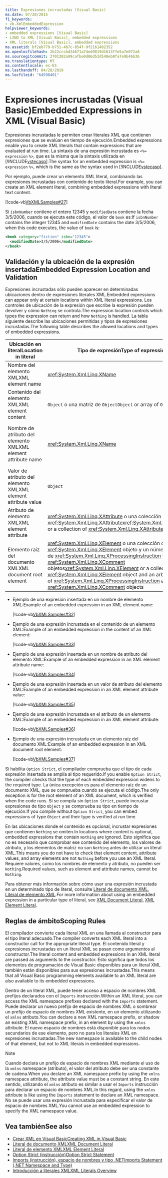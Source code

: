 ```yaml
---
title: Expresiones incrustadas (Visual Basic)
ms.date: 07/20/2015
f1_keywords:
- vb.XmlEmbeddedExpression
helpviewer_keywords:
- embedded expressions [Visual Basic]
- LINQ to XML [Visual Basic], embedded expressions
- XML literals [Visual Basic], embedded expressions
ms.assetid: bf2eb779-b751-4b7c-854f-9f2161482352
ms.openlocfilehash: 2b22cccbd24671a74ed9819d1613ffe5a7e072a8
ms.sourcegitcommit: 2701302a99cafbe0d86d53d540eb0fa7e9b46b36
ms.translationtype: MT
ms.contentlocale: es-ES
ms.lasthandoff: 04/28/2019
ms.locfileid: "64598401"
---
```

# <a name="embedded-expressions-in-xml-visual-basic"></a><span data-ttu-id="204dc-102">Expresiones incrustadas (Visual Basic)</span><span class="sxs-lookup"><span data-stu-id="204dc-102">Embedded Expressions in XML (Visual Basic)</span></span>
<span data-ttu-id="204dc-103">Expresiones incrustadas le permiten crear literales XML que contienen expresiones que se evalúan en tiempo de ejecución.</span><span class="sxs-lookup"><span data-stu-id="204dc-103">Embedded expressions enable you to create XML literals that contain expressions that are evaluated at run time.</span></span> <span data-ttu-id="204dc-104">La sintaxis de una expresión incrustada es `<%=` `expression` `%>`, que es la misma que la sintaxis utilizada en [!INCLUDE[vstecasp](~/includes/vstecasp-md.md)].</span><span class="sxs-lookup"><span data-stu-id="204dc-104">The syntax for an embedded expression is `<%=` `expression` `%>`, which is the same as the syntax used in [!INCLUDE[vstecasp](~/includes/vstecasp-md.md)].</span></span>  
  
 <span data-ttu-id="204dc-105">Por ejemplo, puede crear un elemento XML literal, combinando las expresiones incrustadas con contenido de texto literal.</span><span class="sxs-lookup"><span data-stu-id="204dc-105">For example, you can create an XML element literal, combining embedded expressions with literal text content.</span></span>  
  
 [!code-vb[VbXMLSamples#27](~/samples/snippets/visualbasic/VS_Snippets_VBCSharp/VbXMLSamples/VB/XMLSamples13.vb#27)]  
  
 <span data-ttu-id="204dc-106">Si `isbnNumber` contiene el entero 12345 y `modifiedDate` contiene la fecha 3/5/2006, cuando se ejecuta este código, el valor de `book` es:</span><span class="sxs-lookup"><span data-stu-id="204dc-106">If `isbnNumber` contains the integer 12345 and `modifiedDate` contains the date 3/5/2006, when this code executes, the value of `book` is:</span></span>  
  
```xml  
<book category="fiction" isbn="12345">  
  <modifiedDate>3/5/2006</modifiedDate>  
</book>  
```  
  
## <a name="embedded-expression-location-and-validation"></a><span data-ttu-id="204dc-107">Validación y la ubicación de la expresión insertada</span><span class="sxs-lookup"><span data-stu-id="204dc-107">Embedded Expression Location and Validation</span></span>  
 <span data-ttu-id="204dc-108">Expresiones incrustadas sólo pueden aparecer en determinadas ubicaciones dentro de expresiones literales XML.</span><span class="sxs-lookup"><span data-stu-id="204dc-108">Embedded expressions can appear only at certain locations within XML literal expressions.</span></span> <span data-ttu-id="204dc-109">Los controles de ubicación de la expresión que escribe la expresión pueden devolver y cómo `Nothing` se controla.</span><span class="sxs-lookup"><span data-stu-id="204dc-109">The expression location controls which types the expression can return and how `Nothing` is handled.</span></span> <span data-ttu-id="204dc-110">La tabla siguiente describe las ubicaciones permitidas y tipos de expresiones incrustadas.</span><span class="sxs-lookup"><span data-stu-id="204dc-110">The following table describes the allowed locations and types of embedded expressions.</span></span>  
  
|<span data-ttu-id="204dc-111">Ubicación en literal</span><span class="sxs-lookup"><span data-stu-id="204dc-111">Location in literal</span></span>|<span data-ttu-id="204dc-112">Tipo de expresión</span><span class="sxs-lookup"><span data-stu-id="204dc-112">Type of expression</span></span>|<span data-ttu-id="204dc-113">Control de `Nothing`</span><span class="sxs-lookup"><span data-stu-id="204dc-113">Handling of `Nothing`</span></span>|  
|---|---|---|  
|<span data-ttu-id="204dc-114">Nombre del elemento XML</span><span class="sxs-lookup"><span data-stu-id="204dc-114">XML element name</span></span>|<xref:System.Xml.Linq.XName>|<span data-ttu-id="204dc-115">Error</span><span class="sxs-lookup"><span data-stu-id="204dc-115">Error</span></span>|  
|<span data-ttu-id="204dc-116">Contenido del elemento XML</span><span class="sxs-lookup"><span data-stu-id="204dc-116">XML element content</span></span>|<span data-ttu-id="204dc-117">`Object` o una matriz de `Object`</span><span class="sxs-lookup"><span data-stu-id="204dc-117">`Object` or array of `Object`</span></span>|<span data-ttu-id="204dc-118">Se ignora.</span><span class="sxs-lookup"><span data-stu-id="204dc-118">Ignored</span></span>|  
|<span data-ttu-id="204dc-119">Nombre de atributo del elemento XML</span><span class="sxs-lookup"><span data-stu-id="204dc-119">XML element attribute name</span></span>|<xref:System.Xml.Linq.XName>|<span data-ttu-id="204dc-120">Error, a menos que el valor del atributo también `Nothing`</span><span class="sxs-lookup"><span data-stu-id="204dc-120">Error, unless the attribute value is also `Nothing`</span></span>|  
|<span data-ttu-id="204dc-121">Valor de atributo del elemento XML</span><span class="sxs-lookup"><span data-stu-id="204dc-121">XML element attribute value</span></span>|`Object`|<span data-ttu-id="204dc-122">Omite la declaración de atributo</span><span class="sxs-lookup"><span data-stu-id="204dc-122">Attribute declaration ignored</span></span>|  
|<span data-ttu-id="204dc-123">Atributo de elemento XML</span><span class="sxs-lookup"><span data-stu-id="204dc-123">XML element attribute</span></span>|<span data-ttu-id="204dc-124"><xref:System.Xml.Linq.XAttribute> o una colección de <xref:System.Xml.Linq.XAttribute></span><span class="sxs-lookup"><span data-stu-id="204dc-124"><xref:System.Xml.Linq.XAttribute> or a collection of <xref:System.Xml.Linq.XAttribute></span></span>|<span data-ttu-id="204dc-125">Se ignora.</span><span class="sxs-lookup"><span data-stu-id="204dc-125">Ignored</span></span>|  
|<span data-ttu-id="204dc-126">Elemento raíz del documento XML</span><span class="sxs-lookup"><span data-stu-id="204dc-126">XML document root element</span></span>|<span data-ttu-id="204dc-127"><xref:System.Xml.Linq.XElement> o una colección de uno <xref:System.Xml.Linq.XElement> objeto y un número arbitrario de <xref:System.Xml.Linq.XProcessingInstruction> y <xref:System.Xml.Linq.XComment> objetos</span><span class="sxs-lookup"><span data-stu-id="204dc-127"><xref:System.Xml.Linq.XElement> or a collection of one <xref:System.Xml.Linq.XElement> object and an arbitrary number of <xref:System.Xml.Linq.XProcessingInstruction> and <xref:System.Xml.Linq.XComment> objects</span></span>|<span data-ttu-id="204dc-128">Se ignora.</span><span class="sxs-lookup"><span data-stu-id="204dc-128">Ignored</span></span>|  
  
- <span data-ttu-id="204dc-129">Ejemplo de una expresión insertada en un nombre de elemento XML:</span><span class="sxs-lookup"><span data-stu-id="204dc-129">Example of an embedded expression in an XML element name:</span></span>  
  
     [!code-vb[VbXMLSamples#32](~/samples/snippets/visualbasic/VS_Snippets_VBCSharp/VbXMLSamples/VB/XMLSamples13.vb#32)]  
  
- <span data-ttu-id="204dc-130">Ejemplo de una expresión incrustada en el contenido de un elemento XML:</span><span class="sxs-lookup"><span data-stu-id="204dc-130">Example of an embedded expression in the content of an XML element:</span></span>  
  
     [!code-vb[VbXMLSamples#33](~/samples/snippets/visualbasic/VS_Snippets_VBCSharp/VbXMLSamples/VB/XMLSamples13.vb#33)]  
  
- <span data-ttu-id="204dc-131">Ejemplo de una expresión insertada en un nombre de atributo del elemento XML:</span><span class="sxs-lookup"><span data-stu-id="204dc-131">Example of an embedded expression in an XML element attribute name:</span></span>  
  
     [!code-vb[VbXMLSamples#34](~/samples/snippets/visualbasic/VS_Snippets_VBCSharp/VbXMLSamples/VB/XMLSamples13.vb#34)]  
  
- <span data-ttu-id="204dc-132">Ejemplo de una expresión insertada en un valor de atributo del elemento XML:</span><span class="sxs-lookup"><span data-stu-id="204dc-132">Example of an embedded expression in an XML element attribute value:</span></span>  
  
     [!code-vb[VbXMLSamples#35](~/samples/snippets/visualbasic/VS_Snippets_VBCSharp/VbXMLSamples/VB/XMLSamples13.vb#35)]  
  
- <span data-ttu-id="204dc-133">Ejemplo de una expresión incrustada en el atributo de un elemento XML:</span><span class="sxs-lookup"><span data-stu-id="204dc-133">Example of an embedded expression in an XML element attribute:</span></span>  
  
     [!code-vb[VbXMLSamples#36](~/samples/snippets/visualbasic/VS_Snippets_VBCSharp/VbXMLSamples/VB/XMLSamples13.vb#36)]  
  
- <span data-ttu-id="204dc-134">Ejemplo de una expresión incrustada en un elemento raíz del documento XML:</span><span class="sxs-lookup"><span data-stu-id="204dc-134">Example of an embedded expression in an XML document root element:</span></span>  
  
     [!code-vb[VbXMLSamples#37](~/samples/snippets/visualbasic/VS_Snippets_VBCSharp/VbXMLSamples/VB/XMLSamples13.vb#37)]  
  
 <span data-ttu-id="204dc-135">Si habilita `Option Strict`, el compilador comprueba que el tipo de cada expresión insertada se amplía al tipo requerido.</span><span class="sxs-lookup"><span data-stu-id="204dc-135">If you enable `Option Strict`, the compiler checks that the type of each embedded expression widens to the required type.</span></span> <span data-ttu-id="204dc-136">La única excepción es para el elemento raíz de un documento XML, que se comprueba cuando se ejecuta el código.</span><span class="sxs-lookup"><span data-stu-id="204dc-136">The only exception is for the root element of an XML document, which is verified when the code runs.</span></span> <span data-ttu-id="204dc-137">Si se compila sin `Option Strict`, puede incrustar expresiones de tipo `Object` y se comprueba su tipo en tiempo de ejecución.</span><span class="sxs-lookup"><span data-stu-id="204dc-137">If you compile without `Option Strict`, you can embed expressions of type `Object` and their type is verified at run time.</span></span>  
  
 <span data-ttu-id="204dc-138">En las ubicaciones donde el contenido es opcional, incrustar expresiones que contienen `Nothing` se omiten.</span><span class="sxs-lookup"><span data-stu-id="204dc-138">In locations where content is optional, embedded expressions that contain `Nothing` are ignored.</span></span> <span data-ttu-id="204dc-139">Esto significa que no es necesario que comprobar ese contenido del elemento, los valores de atributo, y los elementos de matriz no son `Nothing` antes de utilizar un literal XML.</span><span class="sxs-lookup"><span data-stu-id="204dc-139">This means you do not have to check that element content, attribute values, and array elements are not `Nothing` before you use an XML literal.</span></span> <span data-ttu-id="204dc-140">Requiere valores, como los nombres de elemento y atributo, no pueden ser `Nothing`.</span><span class="sxs-lookup"><span data-stu-id="204dc-140">Required values, such as element and attribute names, cannot be `Nothing`.</span></span>  
  
 <span data-ttu-id="204dc-141">Para obtener más información sobre cómo usar una expresión incrustada en un determinado tipo de literal, consulte [Literal de documento XML](../../../../visual-basic/language-reference/xml-literals/xml-document-literal.md), [Literal de elemento XML](../../../../visual-basic/language-reference/xml-literals/xml-element-literal.md).</span><span class="sxs-lookup"><span data-stu-id="204dc-141">For more information about using an embedded expression in a particular type of literal, see [XML Document Literal](../../../../visual-basic/language-reference/xml-literals/xml-document-literal.md), [XML Element Literal](../../../../visual-basic/language-reference/xml-literals/xml-element-literal.md).</span></span>  
  
## <a name="scoping-rules"></a><span data-ttu-id="204dc-142">Reglas de ámbito</span><span class="sxs-lookup"><span data-stu-id="204dc-142">Scoping Rules</span></span>  
 <span data-ttu-id="204dc-143">El compilador convierte cada literal XML en una llamada al constructor para el tipo literal adecuado.</span><span class="sxs-lookup"><span data-stu-id="204dc-143">The compiler converts each XML literal into a constructor call for the appropriate literal type.</span></span> <span data-ttu-id="204dc-144">El contenido literal y expresiones incrustadas en un literal XML se pasan como argumentos al constructor.</span><span class="sxs-lookup"><span data-stu-id="204dc-144">The literal content and embedded expressions in an XML literal are passed as arguments to the constructor.</span></span> <span data-ttu-id="204dc-145">Esto significa que todos los elementos de programación de Visual Basic disponibles para un literal XML también están disponibles para sus expresiones incrustadas.</span><span class="sxs-lookup"><span data-stu-id="204dc-145">This means that all Visual Basic programming elements available to an XML literal are also available to its embedded expressions.</span></span>  
  
 <span data-ttu-id="204dc-146">Dentro de un literal XML, puede tener acceso a espacio de nombres XML prefijos declarados con el `Imports` instrucción.</span><span class="sxs-lookup"><span data-stu-id="204dc-146">Within an XML literal, you can access the XML namespace prefixes declared with the `Imports` statement.</span></span> <span data-ttu-id="204dc-147">Puede declarar un nuevo prefijo de espacio de nombres XML o sombrear un prefijo de espacio de nombres XML existente, en un elemento utilizando el `xmlns` atributo.</span><span class="sxs-lookup"><span data-stu-id="204dc-147">You can declare a new XML namespace prefix, or shadow an existing XML namespace prefix, in an element by using the `xmlns` attribute.</span></span> <span data-ttu-id="204dc-148">El nuevo espacio de nombres está disponible para los nodos secundarios de ese elemento, pero no para los literales XML en expresiones incrustadas.</span><span class="sxs-lookup"><span data-stu-id="204dc-148">The new namespace is available to the child nodes of that element, but not to XML literals in embedded expressions.</span></span>  
  
> [!NOTE]
>  <span data-ttu-id="204dc-149">Cuando declara un prefijo de espacio de nombres XML mediante el uso de la `xmlns` namespace (atributo), el valor del atributo debe ser una constante de cadena.</span><span class="sxs-lookup"><span data-stu-id="204dc-149">When you declare an XML namespace prefix by using the `xmlns` namespace attribute, the attribute value must be a constant string.</span></span> <span data-ttu-id="204dc-150">En este sentido, utilizando el `xmlns` atributo es similar a usar el `Imports` instrucción para declarar un espacio de nombres XML.</span><span class="sxs-lookup"><span data-stu-id="204dc-150">In this regard, using the `xmlns` attribute is like using the `Imports` statement to declare an XML namespace.</span></span> <span data-ttu-id="204dc-151">No se puede usar una expresión incrustada para especificar el valor de espacio de nombres XML.</span><span class="sxs-lookup"><span data-stu-id="204dc-151">You cannot use an embedded expression to specify the XML namespace value.</span></span>  
  
## <a name="see-also"></a><span data-ttu-id="204dc-152">Vea también</span><span class="sxs-lookup"><span data-stu-id="204dc-152">See also</span></span>

- [<span data-ttu-id="204dc-153">Crear XML en Visual Basic</span><span class="sxs-lookup"><span data-stu-id="204dc-153">Creating XML in Visual Basic</span></span>](../../../../visual-basic/programming-guide/language-features/xml/creating-xml.md)
- [<span data-ttu-id="204dc-154">Literal de documento XML</span><span class="sxs-lookup"><span data-stu-id="204dc-154">XML Document Literal</span></span>](../../../../visual-basic/language-reference/xml-literals/xml-document-literal.md)
- [<span data-ttu-id="204dc-155">Literal de elemento XML</span><span class="sxs-lookup"><span data-stu-id="204dc-155">XML Element Literal</span></span>](../../../../visual-basic/language-reference/xml-literals/xml-element-literal.md)
- [<span data-ttu-id="204dc-156">Option Strict (instrucción)</span><span class="sxs-lookup"><span data-stu-id="204dc-156">Option Strict Statement</span></span>](../../../../visual-basic/language-reference/statements/option-strict-statement.md)
- [<span data-ttu-id="204dc-157">Imports (instrucción), espacio de nombres y tipo .NET</span><span class="sxs-lookup"><span data-stu-id="204dc-157">Imports Statement (.NET Namespace and Type)</span></span>](../../../../visual-basic/language-reference/statements/imports-statement-net-namespace-and-type.md)
- [<span data-ttu-id="204dc-158">Introducción a literales XML</span><span class="sxs-lookup"><span data-stu-id="204dc-158">XML Literals Overview</span></span>](../../../../visual-basic/programming-guide/language-features/xml/xml-literals-overview.md)
